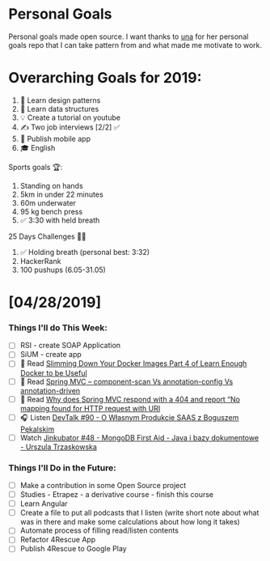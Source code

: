 Personal Goals
==============

Personal goals made open source. I want thanks to [una](https://github.com/una/personal-goals) for her personal goals repo that I can take pattern from and what made me motivate to work. 


# Overarching Goals for 2019:
1. 💚 Learn design patterns
2. 💙 Learn data structures
3. 💡 Create a tutorial on youtube
4. ✍️ Two job interviews [2/2] ✅
5. 📱 Publish mobile app
6. 🎓 English

Sports goals 🏆:
1. Standing on hands
2. 5km in under 22 minutes
3. 60m underwater
4. 95 kg bench press
5. ✅ 3:30 with held breath

25 Days Challenges 💪💪
1. ✅ Holding breath (personal best: 3:32)
2. HackerRank
3. 100 pushups (6.05-31.05)

# [04/28/2019]

### Things I'll do This Week:

- [ ] RSI - create SOAP Application
- [ ] SiUM - create app
- [ ] 📗 Read [Slimming Down Your Docker Images Part 4 of Learn Enough Docker to be Useful](https://towardsdatascience.com/slimming-down-your-docker-images-275f0ca9337e)
- [ ] 📗 Read [Spring MVC – component-scan Vs annotation-config Vs annotation-driven](https://javabeat.net/spring-mvc-component-scan-annotations/)
- [ ] 📗 Read [Why does Spring MVC respond with a 404 and report “No mapping found for HTTP request with URI](https://stackoverflow.com/questions/41577234/why-does-spring-mvc-respond-with-a-404-and-report-no-mapping-found-for-http-req)
- [ ] 🎧 Listen [DevTalk #90 - O Własnym Produkcie SAAS z Boguszem Pękalskim](https://www.youtube.com/watch?v=X26S304wsEY&list=PLN2dx2pIJO6PvvvVKOXJ19y8llsL_GMn4&index=8)
- [ ] Watch [Jinkubator #48 - MongoDB First Aid - Java i bazy dokumentowe - Urszula Trzaskowska](https://www.youtube.com/watch?v=_1hNKXqRmXs)

### Things I'll Do in the Future:

- [ ] Make a contribution in some Open Source project
- [ ] Studies - Etrapez - a derivative course - finish this course
- [ ] Learn Angular
- [ ] Create a file to put all podcasts that I listen (write short note about what was in there and make some calculations about how long it takes)
- [ ] Automate process of filling read/listen contents
- [ ] Refactor 4Rescue App
- [ ] Publish 4Rescue to Google Play
